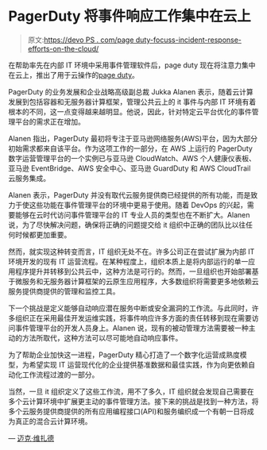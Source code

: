 # PagerDuty 将事件响应工作集中在云上

> 原文:[https://devo PS . com/page duty-focuss-incident-response-efforts-on-the-cloud/](https://devops.com/pagerduty-focuses-incident-response-efforts-on-the-cloud/)

在帮助率先在内部 IT 环境中采用事件管理软件后，page duty 现在将注意力集中在云上，推出了用于云操作的[page duty](https://www.businesswire.com/news/home/20191202005131/en/PagerDuty-Cloud-Operations-Launches-Companies-Accelerate-Cloud)。

PagerDuty 的业务发展和企业战略高级副总裁 Jukka Alanen 表示，随着云计算发展到包括容器和无服务器计算框架，管理公共云上的 it 事件与内部 IT 环境有着根本的不同，这一点变得越来越明显。他说，因此，针对特定云平台优化的事件管理平台的需求正在增加。

Alanen 指出，PagerDuty 最初将专注于亚马逊网络服务(AWS)平台，因为大部分初始需求都来自该平台。作为这项工作的一部分，在 AWS 上运行的 PagerDuty 数字运营管理平台的一个实例已与亚马逊 CloudWatch、AWS 个人健康仪表板、亚马逊 EventBridge、AWS 安全中心、亚马逊 GuardDuty 和 AWS CloudTrail 云服务集成。

Alanen 表示，PagerDuty 并没有取代云服务提供商已经提供的所有功能，而是致力于使这些功能在事件管理平台的环境中更易于使用。随着 DevOps 的兴起，需要能够在云时代访问事件管理平台的 IT 专业人员的类型也在不断扩大。Alanen 说，为了尽快解决问题，确保将正确的问题提交给 it 组织中正确的团队比以往任何时候都更加重要。

然而，就实现这种转变而言，IT 组织无处不在。许多公司正在尝试扩展为内部 IT 环境开发的现有 IT 运营流程。在某种程度上，组织本质上是将内部运行的单一应用程序提升并转移到公共云中，这种方法是可行的。然而，一旦组织也开始部署基于微服务和无服务器计算框架的云原生应用程序，大多数组织将需要更多地依赖云服务提供商提供的管理和监控工具。

下一个挑战是定义能够自动响应潜在服务中断或安全漏洞的工作流。与此同时，许多组织正在采用最佳开发运维实践，将事件响应许多方面的责任转移到现在需要访问事件管理平台的开发人员身上。Alanen 说，现有的被动管理方法需要被一种主动的方法所取代，这种方法可以尽可能地自动响应事件。

为了帮助企业加快这一进程，PagerDuty 精心打造了一个数字化运营成熟度模型，为希望实现 IT 运营现代化的企业提供基准数据和最佳实践，作为向更依赖自动化工作流程过渡的一部分。

当然，一旦 it 组织定义了这些工作流，用不了多久，IT 组织就会发现自己需要在多个云计算环境中扩展更主动的事件管理方法。接下来的挑战是找到一种方法，将多个云服务提供商提供的所有应用编程接口(API)和服务编织成一个有朝一日将成为真正的混合云计算环境。

— [迈克·维扎德](https://devops.com/author/mike-vizard/)
